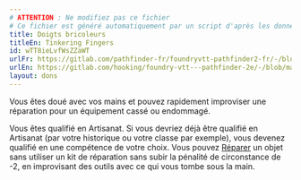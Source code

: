```yaml
---
# ATTENTION : Ne modifiez pas ce fichier
# Ce fichier est généré automatiquement par un script d'après les données du module Foundry VTT officiel et de sa traduction
title: Doigts bricoleurs
titleEn: Tinkering Fingers
id: wTT8ieLvfWsZZaWT
urlFr: https://gitlab.com/pathfinder-fr/foundryvtt-pathfinder2-fr/-/blob/master/data/feats/wTT8ieLvfWsZZaWT.htm
urlEn: https://gitlab.com/hooking/foundry-vtt---pathfinder-2e/-/blob/master/packs/data/feats.db/tinkering-fingers.json
layout: dons
---
```

Vous êtes doué avec vos mains et pouvez rapidement improviser une réparation pour un équipement cassé ou endommagé.

Vous êtes qualifié en Artisanat. Si vous devriez déjà être qualifié en Artisanat (par votre historique ou votre classe par exemple), vous devenez qualifié en une compétence de votre choix. Vous pouvez [Réparer](../actions/réparer.html) un objet sans utiliser un kit de réparation sans subir la pénalité de circonstance de -2, en improvisant des outils avec ce qui vous tombe sous la main.
